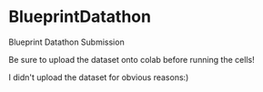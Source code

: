 # BlueprintDatathon
Blueprint Datathon Submission


Be sure to upload the dataset onto colab before running the cells!


I didn't upload the dataset for obvious reasons:)
